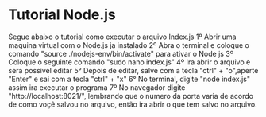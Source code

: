 # Tutorial Node.js
Segue abaixo o tutorial como executar o arquivo Index.js 
1º Abrir uma maquina virtual com o Node.js ja instalado
2º Abra o terminal e coloque o comando "source ./nodejs-env/bin/activate" para ativar o Node js
3º Coloque o seguinte comando "sudo nano index.js"
4º Ira abrir o arquivo e sera possivel editar 
5° Depois de editar, salve com a tecla "ctrl" + "o",aperte "Enter" e sai com a tecla "ctrl" + "x" 
6° No terminal, digite "node index.js" assim ira executar o programa 
7º No navegador digite "http://localhost:8021/", lembrando que o numero da porta varia de acordo de como voçê salvou no arquivo, então ira abrir o que tem salvo no arquivo. 

